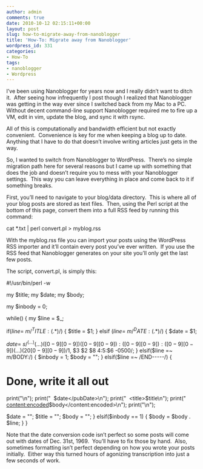```yaml
---
author: admin
comments: true
date: 2010-10-12 02:15:11+00:00
layout: post
slug: how-to-migrate-away-from-nanoblogger
title: 'How-To: Migrate away from Nanoblogger'
wordpress_id: 331
categories:
- How-To
tags:
- nanoblogger
- Wordpress
---
```


I’ve been using Nanoblogger for years now and I really didn’t want to ditch it.  After seeing how infrequently I post though I realized that Nanoblogger was getting in the way ever since I switched back from my Mac to a PC.  Without decent command-line support Nanoblogger required me to fire up a VM, edit in vim, update the blog, and sync it with rsync.

All of this is computationally and bandwidth efficient but not exactly convenient.  Convenience is key for me when keeping a blog up to date.  Anything that I have to do that doesn’t involve writing articles just gets in the way.

So, I wanted to switch from Nanoblogger to WordPress.  There’s no simple migration path here for several reasons but I came up with something that does the job and doesn’t require you to mess with your Nanoblogger settings.  This way you can leave everything in place and come back to it if something breaks.

First, you’ll need to navigate to your blog/data directory.  This is where all of your blog posts are stored as text files.  Then, using the Perl script at the bottom of this page, convert them into a full RSS feed by running this command:

cat *.txt | perl convert.pl > myblog.rss

With the myblog.rss file you can import your posts using the WordPress RSS importer and it’ll contain every post you’ve ever written.  If you use the RSS feed that Nanoblogger generates on your site you’ll only get the last few posts.

The script, convert.pl, is simply this:

#!/usr/bin/perl -w

my $title;
my $date;
my $body;

my $inbody = 0;

while(<STDIN>) {
my $line = $_;

if($line =~ m/^TITLE: (.*)$/) {
$title = $1;
}
elsif ($line =~ m/^DATE: (.*)$/) {
$date = $1;

$date =~ s/^(...) (...) ([0-9][0-9]) ([0-9][0-9]):([0-9][0-9]):([0-9][0-9]) (...) (20[0-9][0-9])/$1, $3 $2 $8 $4:$5:$6 -0500/;
}
elsif($line =~ m/BODY:/) {
$inbody = 1;
$body = "";
}
elsif($line =~ /END-----/) {
# Done, write it all out
print("<item>\n");
print("  <pubDate>$date</pubDate>\n");
print("  <title>$title</title>\n");
print("  <content:encoded>$body</content:encoded>\n");
print("</item>\n");

$date = "";
$title = "";
$body = "";
}
elsif($inbody == 1) {
$body = $body . $line;
}
}

Note that the date conversion code isn’t perfect so some posts will come out with dates of Dec. 31st, 1969.  You’ll have to fix those by hand.  Also, sometimes formatting isn’t perfect depending on how you wrote your posts initially.  Either way this turned hours of agonizing transcription into just a few seconds of work.
